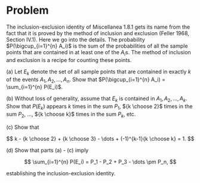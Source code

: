 # Problem
The inclusion-exclusion identity of Miscellanea 1.8.1 gets its name from the fact that it is proved by the method of inclusion and exclusion (Feller 1968, Section IV.1). Here we go into the details. The probability $P(\bigcup_{i=1}^{n} A_i)$ is the sum of the probabilities of all the sample points that are contained in at least one of the $A_i$s. The method of inclusion and exclusion is a recipe for counting these points.

(a) Let $E_k$ denote the set of all sample points that are contained in exactly $k$ of the events $A_1, A_2, \dots, A_n$. Show that $P(\bigcup_{i=1}^{n} A_i) = \sum_{i=1}^{n} P(E_i)$.

(b) Without loss of generality, assume that $E_k$ is contained in $A_1, A_2, \dots, A_k$. Show that $P(E_k)$ appears $k$ times in the sum $P_1$, ${k \choose 2}$ times in the sum $P_2$, $\dots$, ${k \choose k}$ times in the sum $P_k$, etc.

(c) Show that

$$
k - {k \choose 2} + {k \choose 3} - \dots + (-1)^{k-1}{k \choose k} = 1.
$$

(d) Show that parts (a) - (c) imply

$$
\sum_{i=1}^{n} P(E_i) = P_1 - P_2 + P_3 - \dots \pm P_n,
$$

establishing the inclusion-exclusion identity.
